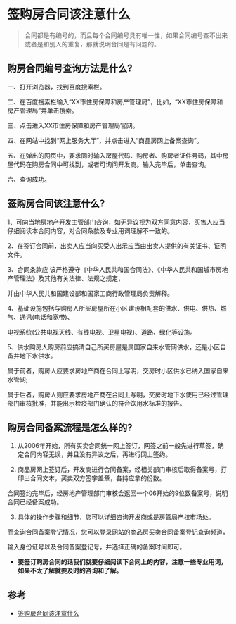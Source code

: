 # 签购房合同该注意什么

>合同都是有编号的，而且每个合同编号具有唯一性，如果合同编号查不出来或者是和别人的重复，那就说明合同是有问题的。

## 购房合同编号查询方法是什么?

一、打开浏览器，找到百度搜索栏。

二、在百度搜索栏输入“XX市住房保障和房产管理局”，比如，“XX市住房保障和房产管理局”并单击搜索。

三、点击进入XX市住房保障和房产管理局官网。

四、在网站中找到“网上服务大厅”，并点击进入“商品房网上备案查询”。

五、在弹出的网页中，要求同时输入房屋代码、购房者、购房者证件号码，其中房屋代码在购房合同中可找到，或者可询问开发商。输入完毕后，单击查询。

六、查询成功。


## 签购房合同该注意什么?

1、可向当地房地产开发主管部门咨询，如无异议视为双方同意内容，买售人应当仔细阅读本合同内容，对合同条款及专业用词理解不一致的。

2、在签订合同前，出卖人应当向买受人出示应当由出卖人提供的有关证书、证明文件。

3、合同条款应 该严格遵守《中华人民共和国合同法》、《中华人民共和国城市房地产管理法》及其他有关法律、法规之规定，

并由中华人民共和国建设部和国家工商行政管理局负责解释。

4、基础设施包括与购房人所买房屋所在小区建设相配套的供水、供电、供热、燃气、通讯(电话和宽带)、

电视系统(公共电视天线、有线电视、卫星电视)、道路、绿化等设施。

5、供水购房人购房前应搞清自己所买房屋是属国家自来水管网供水，还是小区自备井地下水供水。

属于前者，购房人应要求房地产商在合同上写明，交房时小区供水已纳入国家自来水管网;

属于后者，购房人则应要求房地产商在合同上写明，交房时地下水使用已经过管理部门审核批准，并能出示检疫部门确认的符合饮用水标准的报告。


## 购房合同备案流程是怎么样的?

1. 从2006年开始，所有买卖合同统一网上签订，网签之前一般先进行草签，确定合同内容无误，并且没有异议之后，再进行网上签约。

2. 商品房网上签订后，开发商进行合同备案，经相关部门审核后取得备案号，打印出合同文本，买卖双方签字盖章，各持应拿的份数。

  合同签约完毕后，经房地产管理部门审核会返回一个06开始的9位数备案号，说明合同已经备案成功。

3. 具体的操作步骤和细节，您可以详细咨询开发商或是房管局产权市场处。

而查询合同备案登记情况，您可以登录网站的商品房买卖合同备案登记查询频道，

输入身份证号以及合同备案登记号，并选择正确的备案时间即可。



- **要签订购房合同的话我们就要仔细阅读下合同上的内容，注意一些专业用词，如果不太了解就要及时的咨询和了解。**




## 参考
- [签购房合同该注意什么](http://zhishi.fang.com/xf/qg_466752.html)
